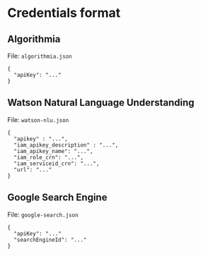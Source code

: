 # Credentials format

## Algorithmia

File: `algorithmia.json`

```
{
  "apiKey": "..."
}
```

## Watson Natural Language Understanding

File: `watson-nlu.json`

```
{
  "apikey" : "...",
  "iam_apikey_description" : "...",
  "iam_apikey_name": "...",
  "iam_role_crn": "...",
  "iam_serviceid_crn": "...",
  "url": "..."
}
```

## Google Search Engine

File: `google-search.json`

```
{
  "apiKey": "..."
  "searchEngineId": "..."
}
```
